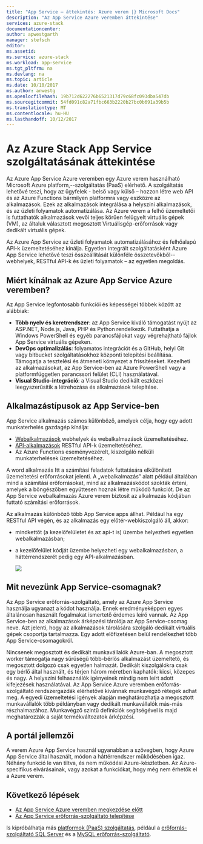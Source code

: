 ```yaml
---
title: "App Service – áttekintés: Azure verem |} Microsoft Docs"
description: "Az App Service Azure veremben áttekintése"
services: azure-stack
documentationcenter: 
author: apwestgarth
manager: stefsch
editor: 
ms.assetid: 
ms.service: azure-stack
ms.workload: app-service
ms.tgt_pltfrm: na
ms.devlang: na
ms.topic: article
ms.date: 10/10/2017
ms.author: anwestg
ms.openlocfilehash: 19b712d622276b6521317d79c68fc093dba547db
ms.sourcegitcommit: 54fd091c82a71fbc663b2220b27bc0b691a39b5b
ms.translationtype: MT
ms.contentlocale: hu-HU
ms.lasthandoff: 10/12/2017
---
```

# <a name="app-service-on-azure-stack-overview"></a>Az Azure Stack App Service szolgáltatásának áttekintése

Az Azure App Service Azure veremben egy Azure verem használható Microsoft Azure platform,--szolgáltatás (PaaS) elérhető. A szolgáltatás lehetővé teszi, hogy az ügyfelek - belső vagy külső – hozzon létre web API és az Azure Functions bármilyen platformra vagy eszközre az alkalmazások. Ezek az alkalmazások integrálása a helyszíni alkalmazások, és az üzleti folyamatok automatizálása. Az Azure verem a felhő üzemeltetői is futtathatók alkalmazások vevői teljes körűen felügyelt virtuális gépek (VM), az általuk választott megosztott Virtuálisgép-erőforrások vagy dedikált virtuális gépek.

Az Azure App Service az üzleti folyamatok automatizálásához és felhőalapú API-k üzemeltetéséhez kínálja. Egyetlen integrált szolgáltatásként Azure App Service lehetővé teszi összeállítását különféle összetevőkből--webhelyek, RESTful API-k és üzleti folyamatok – az egyetlen megoldás.

## <a name="why-offer-azure-app-service-on-azure-stack"></a>Miért kínálnak az Azure App Service Azure veremben?

Az App Service legfontosabb funkciói és képességei többek között az alábbiak:
- **Több nyelv és keretrendszer**: az App Service kiváló támogatást nyújt az ASP.NET, Node.js, Java, PHP és Python rendelkezik. Futtathatja a Windows PowerShell és egyéb parancsfájlokat vagy végrehajtható fájlok App Service virtuális gépeken.
- **DevOps optimalizálás**: folyamatos integrációt és a GitHub, helyi Git vagy bitbucket szolgáltatásokhoz központi telepítési beállítása. Támogatja a tesztelési és átmeneti környezet a frissítéseket. Kezelheti az alkalmazásokat, az App Service-ben az Azure PowerShell vagy a platformfüggetlen parancssori felület (CLI) használatával.
- **Visual Studio-integráció**: a Visual Studio dedikált eszközei leegyszerűsítik a létrehozása és alkalmazások telepítése.

## <a name="app-types-in-app-service"></a>Alkalmazástípusok az App Service-ben

App Service alkalmazás számos különböző, amelyek célja, hogy egy adott munkaterhelés gazdagép kínálja:

- [Webalkalmazások](https://docs.microsoft.com/en-us/azure/app-service-web/app-service-web-overview) webhelyek és webalkalmazások üzemeltetéséhez.
- [API-alkalmazások](https://docs.microsoft.com/en-us/azure/app-service-api/app-service-api-apps-why-best-platform) RESTful API-k üzemeltetéséhez.
- Az Azure Functions eseményvezérelt, kiszolgáló nélküli munkaterhelések üzemeltetéséhez.

A word alkalmazás Itt a számítási feladatok futtatására elkülönített üzemeltetési erőforrásokat jelenti. A „webalkalmazás” alatt például általában mind a számítási erőforrásokat, mind az alkalmazáskódot szokták érteni, amelyek a böngészőben együttesen hoznak létre működő funkciót. De az App Service webalkalmazás Azure verem biztosít az alkalmazás kódjában futtató számítási erőforrások.

Az alkalmazás különböző több App Service apps állhat. Például ha egy RESTful API végén, és az alkalmazás egy előtér-webkiszolgáló áll, akkor:
- mindkettőt (a kezelőfelületet és az api-t is) üzembe helyezheti egyetlen webalkalmazásban;
- a kezelőfelület kódját üzembe helyezheti egy webalkalmazásban, a háttérrendszerét pedig egy API-alkalmazásban.

   ![](media/azure-stack-app-service-overview/image01.png)

## <a name="what-is-an-app-service-plan"></a>Mit nevezünk App Service-csomagnak?

Az App Service erőforrás-szolgáltató, amely az Azure App Service használja ugyanazt a kódot használja. Ennek eredményeképpen egyes általánosan használt fogalmakat ismertető érdemes leíró vannak. Az App Service-ben az alkalmazások árképzési tárolója az App Service-csomag neve. Azt jelenti, hogy az alkalmazások tárolására szolgáló dedikált virtuális gépek csoportja tartalmazza. Egy adott előfizetésen belül rendelkezhet több App Service-csomagokról.

Nincsenek megosztott és dedikált munkavállalók Azure-ban. A megosztott worker támogatja nagy sűrűségű több-bérlős alkalmazást üzemeltető, és megosztott dolgozó csak egyetlen halmazát. Dedikált kiszolgálókra csak egy bérlő által használt, és térjen három méretben kaphatók: kicsi, közepes és nagy. A helyszíni felhasználók igényeinek mindig nem leírt adott kifejezések használatával. Az App Service Azure veremben erőforrás-szolgáltató rendszergazdák elérhetővé kívánnak munkavégző rétegek adhat meg. A egyedi üzemeltetési igények alapján meghatározhatja a megosztott munkavállalók több példányban vagy dedikált munkavállalók más-más részhalmazához. Munkavégző szintű definíciók segítségével is majd meghatározzák a saját termékváltozatok árképzési.

## <a name="portal-features"></a>A portál jellemzői

A verem Azure App Service használ ugyanabban a szövegben, hogy Azure App Service által használt, módon a háttérrendszer működésében igaz. Néhány funkció le van tiltva, és nem működési Azure-készletben. Az Azure-specifikus elvárásainak, vagy azokat a funkciókat, hogy még nem érhetők el a Azure verem.

## <a name="next-steps"></a>Következő lépések


- [Az App Service Azure veremben megkezdése előtt](azure-stack-app-service-before-you-get-started.md)
- [Az App Service erőforrás-szolgáltató telepítése](azure-stack-app-service-deploy.md)

Is kipróbálhatja más [platformok (PaaS) szolgáltatás](azure-stack-tools-paas-services.md), például a [erőforrás-szolgáltató SQL Server](azure-stack-sql-resource-provider-deploy.md) és a [MySQL erőforrás-szolgáltató](azure-stack-mysql-resource-provider-deploy.md).
